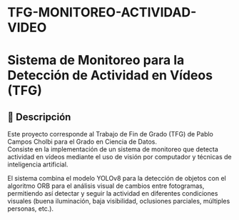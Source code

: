 # TFG-MONITOREO-ACTIVIDAD-VIDEO
# Sistema de Monitoreo para la Detección de Actividad en Vídeos (TFG)

## 📌 Descripción

Este proyecto corresponde al Trabajo de Fin de Grado (TFG) de Pablo Campos Cholbi para el Grado en Ciencia de Datos.  
Consiste en la implementación de un sistema de monitoreo que detecta actividad en vídeos mediante el uso de visión por computador y técnicas de inteligencia artificial.

El sistema combina el modelo YOLOv8 para la detección de objetos con el algoritmo ORB para el análisis visual de cambios entre fotogramas, permitiendo así detectar y seguir la actividad en diferentes condiciones visuales (buena iluminación, baja visibilidad, oclusiones parciales, múltiples personas, etc.).
